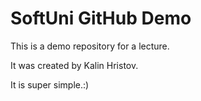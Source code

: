 # SoftUni GitHub Demo

This is a demo repository for a lecture.

It was created by Kalin Hristov.

It is super simple.:) 

